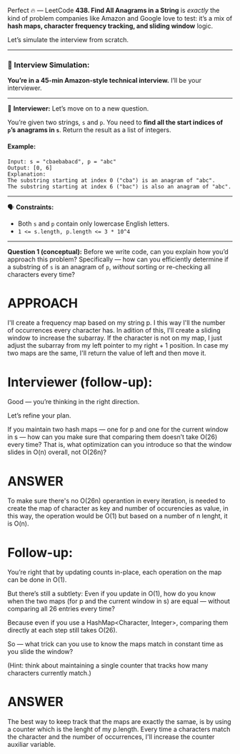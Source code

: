 Perfect 🔥 — LeetCode **438. Find All Anagrams in a String** is *exactly* the kind of problem companies like Amazon and Google love to test: it’s a mix of **hash maps, character frequency tracking, and sliding window** logic.

Let’s simulate the interview from scratch.

---

### 🎯 Interview Simulation:

**You’re in a 45-min Amazon-style technical interview.**
I’ll be your interviewer.

---

🧠 **Interviewer:**
Let’s move on to a new question.

You’re given two strings, `s` and `p`.
You need to **find all the start indices of `p`’s anagrams in `s`**.
Return the result as a list of integers.

#### Example:

```
Input: s = "cbaebabacd", p = "abc"
Output: [0, 6]
Explanation:
The substring starting at index 0 ("cba") is an anagram of "abc".
The substring starting at index 6 ("bac") is also an anagram of "abc".
```

---

🗣️ **Constraints:**

* Both `s` and `p` contain only lowercase English letters.
* `1 <= s.length, p.length <= 3 * 10^4`

---

**Question 1 (conceptual):**
Before we write code, can you explain how you’d approach this problem?
Specifically — how can you efficiently determine if a substring of `s` is an anagram of `p`, *without* sorting or re-checking all characters every time?

# APPROACH

I'll create a frequency map based on my string p. I this way I'll the number of occurrences every character has. In adition of this, I'll create a sliding window to increase the subarray. If the character is not on my map, I just adjust the subarray from my left pointer to my right + 1 position. In case my two maps are the same, I'll return the value of left and then move it.

# Interviewer (follow-up):
Good — you’re thinking in the right direction.

Let’s refine your plan.

If you maintain two hash maps — one for p and one for the current window in s — how can you make sure that comparing them doesn’t take O(26) every time?
That is, what optimization can you introduce so that the window slides in O(n) overall, not O(26n)?

# ANSWER
To make sure there's no O(26n) operantion in every iteration, is needed to create the map of character as key and number of occurencies as value, in this way, the operation would be O(1) but based on a number of n lenght, it is O(n).

# Follow-up:
You’re right that by updating counts in-place, each operation on the map can be done in O(1).

But there’s still a subtlety:
Even if you update in O(1), how do you know when the two maps (for p and the current window in s) are equal — without comparing all 26 entries every time?

Because even if you use a HashMap<Character, Integer>, comparing them directly at each step still takes O(26).

So — what trick can you use to know the maps match in constant time as you slide the window?

(Hint: think about maintaining a single counter that tracks how many characters currently match.)

# ANSWER
The best way to keep track that the maps are exactly the samae, is by using a counter which is the lenght of my p.length. Every time a characters match the character and the number of occurrences, I'll increase the counter auxiliar variable. 